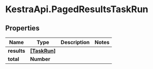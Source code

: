# KestraApi.PagedResultsTaskRun

## Properties

Name | Type | Description | Notes
------------ | ------------- | ------------- | -------------
**results** | [**[TaskRun]**](TaskRun.md) |  | 
**total** | **Number** |  | 


